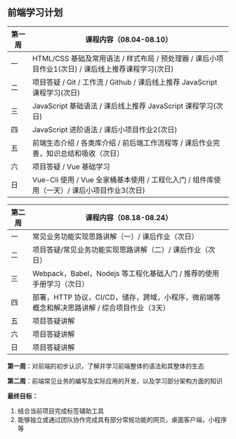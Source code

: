 ## 前端学习计划
| 第一周 | 课程内容（08.04-08.10）                                                                            |
| ------ | -------------------------------------------------------------------------------------------------- |
| 一     | HTML/CSS 基础及常用语法 / 样式布局 / 预处理器 / 课后小项目作业1(次日) / 课后线上推荐课程学习(次日) |
| 二     | 项目答疑 / Git / 工作流 / Github / 课后线上推荐 JavaScript 课程学习(次日)                          |
| 三     | JavaScript 基础语法 / 课后线上推荐 JavaScript 课程学习(次日)                                       |
| 四     | JavaScript 进阶语法 / 课后小项目作业2(次日)                                                        |
| 五     | 前端生态介绍 / 各类库介绍 / 前后端工作流程等 / 课后作业完善，知识总结和吸收（次日）                |
| 六     | 项目答疑 / Vue 基础学习                                                                            |
| 日     | Vue-Cli 使用 / Vue 全家桶基本使用 / 工程化入门 / 组件库使用（一天）/ 课后小项目作业3(次日)         |

| 第二周 | 课程内容（08.18-08.24）                                                                      |
| ------ | -------------------------------------------------------------------------------------------- |
| 一     | 常见业务功能实现思路讲解（一）/ 课后作业（次日）                                             |
| 二     | 项目答疑/常见业务功能实现思路讲解（二）/ 课后作业（次日）                                    |
| 三     | Webpack，Babel，Nodejs 等工程化基础入门 / 推荐的使用手册学习（次日）                         |
| 四     | 部署，HTTP 协议，CI/CD，储存，跨域，小程序，微前端等概念和解决思路讲解 / 综合项目作业（3天） |
| 五     | 项目答疑讲解                                                                                 |
| 六     | 项目答疑讲解                                                                                 |
| 日     | 项目答疑讲解                                                                                 |

**第一周**：对前端的初步认识，了解并学习前端整体的语法和其整体的生态

**第二周**：前端常见业务的编写及实际应用的开发，以及学习部分架构方面的知识

**最终目标：**
1. 结合当前项目完成标签辅助工具
2. 能够独立或通过团队协作完成具有部分常规功能的网页，桌面客户端，小程序等
